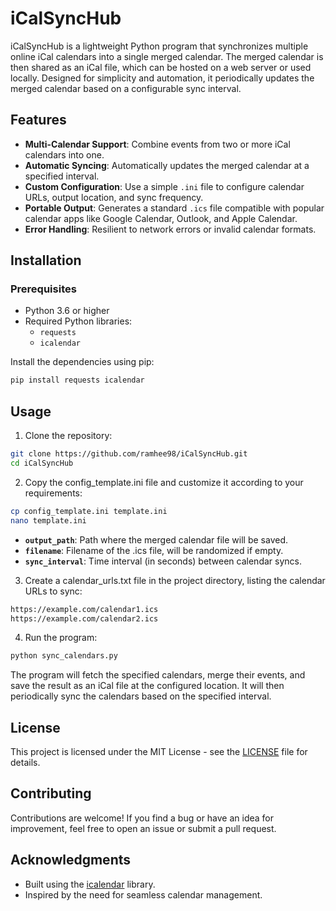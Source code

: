 # iCalSyncHub

iCalSyncHub is a lightweight Python program that synchronizes multiple online iCal calendars into a single merged calendar. The merged calendar is then shared as an iCal file, which can be hosted on a web server or used locally. Designed for simplicity and automation, it periodically updates the merged calendar based on a configurable sync interval.

## Features
- **Multi-Calendar Support**: Combine events from two or more iCal calendars into one.
- **Automatic Syncing**: Automatically updates the merged calendar at a specified interval.
- **Custom Configuration**: Use a simple `.ini` file to configure calendar URLs, output location, and sync frequency.
- **Portable Output**: Generates a standard `.ics` file compatible with popular calendar apps like Google Calendar, Outlook, and Apple Calendar.
- **Error Handling**: Resilient to network errors or invalid calendar formats.

## Installation

### Prerequisites
- Python 3.6 or higher
- Required Python libraries:
  - `requests`
  - `icalendar`

Install the dependencies using pip:

```bash
pip install requests icalendar
```

## Usage

1. Clone the repository:

```bash
git clone https://github.com/ramhee98/iCalSyncHub.git
cd iCalSyncHub
```

2. Copy the config_template.ini file and customize it according to your requirements:

```bash
cp config_template.ini template.ini
nano template.ini
```

- **`output_path`**: Path where the merged calendar file will be saved.
- **`filename`**: Filename of the .ics file, will be randomized if empty.
- **`sync_interval`**: Time interval (in seconds) between calendar syncs.

3. Create a calendar_urls.txt file in the project directory, listing the calendar URLs to sync:

```bash
https://example.com/calendar1.ics
https://example.com/calendar2.ics
```

4. Run the program:

```bash
python sync_calendars.py
```

The program will fetch the specified calendars, merge their events, and save the result as an iCal file at the configured location. It will then periodically sync the calendars based on the specified interval.

## License

This project is licensed under the MIT License - see the [LICENSE](LICENSE) file for details.

## Contributing

Contributions are welcome! If you find a bug or have an idea for improvement, feel free to open an issue or submit a pull request.

## Acknowledgments

- Built using the [icalendar](https://icalendar.readthedocs.io/en/latest/) library.
- Inspired by the need for seamless calendar management.
